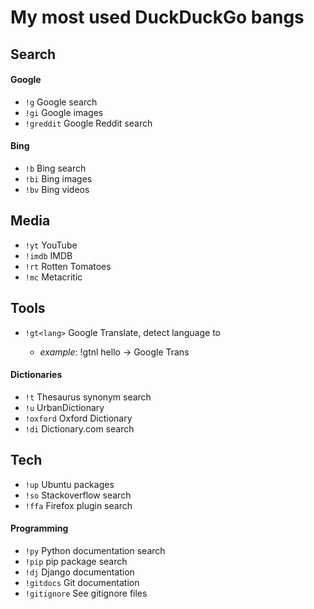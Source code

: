 # My most used DuckDuckGo bangs

## Search
#### Google
* `!g` Google search
* `!gi` Google images
* `!greddit` Google Reddit search

#### Bing
* `!b` Bing search
* `!bi` Bing images
* `!bv` Bing videos


## Media
* `!yt` YouTube
* `!imdb` IMDB
* `!rt` Rotten Tomatoes
* `!mc` Metacritic


## Tools
* `!gt<lang>` Google Translate, detect language to <lang>
  * _example_: !gtnl hello -> Google Trans

#### Dictionaries
* `!t` Thesaurus synonym search
* `!u` UrbanDictionary
* `!oxford` Oxford Dictionary
* `!di` Dictionary.com search


## Tech
* `!up` Ubuntu packages 
* `!so` Stackoverflow search
* `!ffa` Firefox plugin search

#### Programming
* `!py` Python documentation search
* `!pip` pip package search
* `!dj` Django documentation
* `!gitdocs` Git documentation
* `!gitignore` See gitignore files

